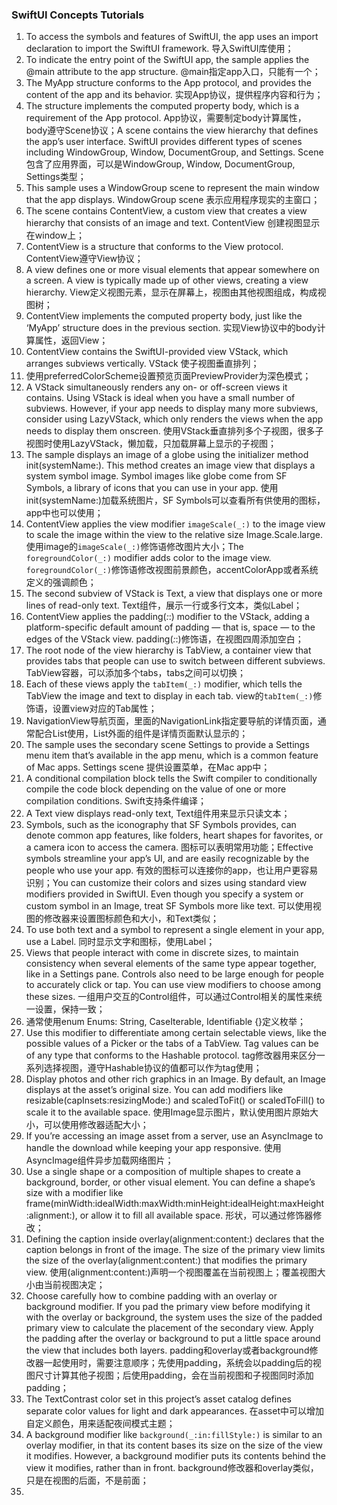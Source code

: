### SwiftUI Concepts Tutorials

1. To access the symbols and features of SwiftUI, the app uses an import declaration to import the SwiftUI framework. 导入SwiftUI库使用；
2. To indicate the entry point of the SwiftUI app, the sample applies the @main attribute to the app structure. @main指定app入口，只能有一个；
3. The MyApp structure conforms to the App protocol, and provides the content of the app and its behavior. 实现App协议，提供程序内容和行为；
4. The structure implements the computed property body, which is a requirement of the App protocol. App协议，需要制定body计算属性，body遵守Scene协议；A scene contains the view hierarchy that defines the app’s user interface. SwiftUI provides different types of scenes including WindowGroup, Window, DocumentGroup, and Settings. Scene包含了应用界面，可以是WindowGroup, Window, DocumentGroup, Settings类型；
5. This sample uses a WindowGroup scene to represent the main window that the app displays. WindowGroup scene 表示应用程序现实的主窗口；
6. The scene contains ContentView, a custom view that creates a view hierarchy that consists of an image and text. ContentView 创建视图显示在window上；
7. ContentView is a structure that conforms to the View protocol. ContentView遵守View协议；
8. A view defines one or more visual elements that appear somewhere on a screen. A view is typically made up of other views, creating a view hierarchy. View定义视图元素，显示在屏幕上，视图由其他视图组成，构成视图树；
9. ContentView implements the computed property body, just like the ‘MyApp’ structure does in the previous section. 实现View协议中的body计算属性，返回View；
10. ContentView contains the SwiftUI-provided view VStack, which arranges subviews vertically. VStack 使子视图垂直排列；
11. 使用preferredColorScheme设置预览页面PreviewProvider为深色模式；
12. A VStack simultaneously renders any on- or off-screen views it contains. Using VStack is ideal when you have a small number of subviews. However, if your app needs to display many more subviews, consider using LazyVStack, which only renders the views when the app needs to display them onscreen. 使用VStack垂直排列多个子视图，很多子视图时使用LazyVStack，懒加载，只加载屏幕上显示的子视图；
13. The sample displays an image of a globe using the initializer method init(systemName:). This method creates an image view that displays a system symbol image. Symbol images like globe come from SF Symbols, a library of icons that you can use in your app. 使用init(systemName:)加载系统图片，SF Symbols可以查看所有供使用的图标，app中也可以使用；
14. ContentView applies the view modifier `imageScale(_:)` to the image view to scale the image within the view to the relative size Image.Scale.large. 使用image的`imageScale(_:)`修饰语修改图片大小；The `foregroundColor(_:)` modifier adds color to the image view. `foregroundColor(_:)`修饰语修改视图前景颜色，accentColorApp或者系统定义的强调颜色；
15. The second subview of VStack is Text, a view that displays one or more lines of read-only text. Text组件，展示一行或多行文本，类似Label；
16. ContentView applies the padding(_:_:) modifier to the VStack, adding a platform-specific default amount of padding — that is, space — to the edges of the VStack view. padding(_:_:)修饰语，在视图四周添加空白；
17. The root node of the view hierarchy is TabView, a container view that provides tabs that people can use to switch between different subviews. TabView容器，可以添加多个tabs，tabs之间可以切换；
18. Each of these views apply the `tabItem(_:)` modifier, which tells the TabView the image and text to display in each tab. view的`tabItem(_:)`修饰语，设置view对应的Tab属性；
19. NavigationView导航页面，里面的NavigationLink指定要导航的详情页面，通常配合List使用，List外面的组件是详情页面默认显示的；
20. The sample uses the secondary scene Settings to provide a Settings menu item that’s available in the app menu, which is a common feature of Mac apps. Settings scene 提供设置菜单，在Mac app中；
21. A conditional compilation block tells the Swift compiler to conditionally compile the code block depending on the value of one or more compilation conditions. Swift支持条件编译；
22. A Text view displays read-only text, Text组件用来显示只读文本；
23. Symbols, such as the iconography that SF Symbols provides, can denote common app features, like folders, heart shapes for favorites, or a camera icon to access the camera. 图标可以表明常用功能；Effective symbols streamline your app’s UI, and are easily recognizable by the people who use your app. 有效的图标可以连接你的app，也让用户更容易识别；You can customize their colors and sizes using standard view modifiers provided in SwiftUI. Even though you specify a system or custom symbol in an Image, treat SF Symbols more like text. 可以使用视图的修改器来设置图标颜色和大小，和Text类似； 
24. To use both text and a symbol to represent a single element in your app, use a Label. 同时显示文字和图标，使用Label；
25. Views that people interact with come in discrete sizes, to maintain consistency when several elements of the same type appear together, like in a Settings pane. Controls also need to be large enough for people to accurately click or tap. You can use view modifiers to choose among these sizes. 一组用户交互的Control组件，可以通过Control相关的属性来统一设置，保持一致；
26. 通常使用enum Enums: String, CaseIterable, Identifiable {}定义枚举；
27. Use this modifier to differentiate among certain selectable views, like the possible values of a Picker or the tabs of a TabView. Tag values can be of any type that conforms to the Hashable protocol. tag修改器用来区分一系列选择视图，遵守Hashable协议的值都可以作为tag使用；
28. Display photos and other rich graphics in an Image. By default, an Image displays at the asset’s original size. You can add modifiers like resizable(capInsets:resizingMode:) and scaledToFit() or scaledToFill() to scale it to the available space. 使用Image显示图片，默认使用图片原始大小，可以使用修改器适配大小；
29. If you’re accessing an image asset from a server, use an AsyncImage to handle the download while keeping your app responsive. 使用AsyncImage组件异步加载网络图片；
30. Use a single shape or a composition of multiple shapes to create a background, border, or other visual element. You can define a shape’s size with a modifier like frame(minWidth:idealWidth:maxWidth:minHeight:idealHeight:maxHeight:alignment:), or allow it to fill all available space. 形状，可以通过修饰器修改；
31. Defining the caption inside overlay(alignment:content:) declares that the caption belongs in front of the image. The size of the primary view limits the size of the overlay(alignment:content:) that modifies the primary view. 使用(alignment:content:)声明一个视图覆盖在当前视图上；覆盖视图大小由当前视图决定；
32. Choose carefully how to combine padding with an overlay or background modifier. If you pad the primary view before modifying it with the overlay or background, the system uses the size of the padded primary view to calculate the placement of the secondary view. Apply the padding after the overlay or background to put a little space around the view that includes both layers. padding和overlay或者background修改器一起使用时，需要注意顺序；先使用padding，系统会以padding后的视图尺寸计算其他子视图；后使用padding，会在当前视图和子视图同时添加padding；
33. The TextContrast color set in this project’s asset catalog defines separate color values for light and dark appearances. 在asset中可以增加自定义颜色，用来适配夜间模式主题；
34. A background modifier like `background(_:in:fillStyle:)` is similar to an overlay modifier, in that its content bases its size on the size of the view it modifies. However, a background modifier puts its contents behind the view it modifies, rather than in front. background修改器和overlay类似，只是在视图的后面，不是前面；
35. 

